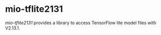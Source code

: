 # mio-tflite2131

_mio-tflite2131_ provides a library to access TensorFlow lite model files with V2.13.1.
